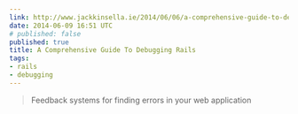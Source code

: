 ```yaml
---
link: http://www.jackkinsella.ie/2014/06/06/a-comprehensive-guide-to-debugging-rails.html
date: 2014-06-09 16:51 UTC
# published: false
published: true
title: A Comprehensive Guide To Debugging Rails
tags:
- rails
- debugging
---
```


<blockquote>Feedback systems for finding errors in your web application</blockquote>
